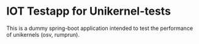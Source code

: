 # IOT Testapp for Unikernel-tests

This is a dummy spring-boot application intended to test the performance of unikernels (osv, rumprun).

